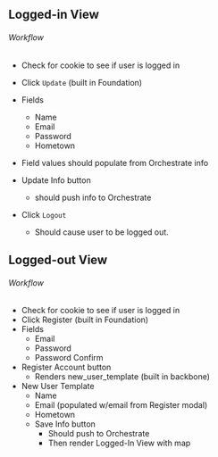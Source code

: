 ## Logged-in View
###### Workflow
* Check for cookie to see if user is logged in
* Click `Update` (built in Foundation)
* Fields
	* Name
	* Email
	* Password
	* Hometown
* Field values should populate from Orchestrate info
* Update Info button
	* should push info to Orchestrate

* Click `Logout`
	* Should cause user to be logged out.

## Logged-out View
###### Workflow
* Check for cookie to see if user is logged in
* Click Register (built in Foundation)
* Fields
	* Email
	* Password
	* Password Confirm
* Register Account button
	* Renders new_user_template (built in backbone)
* New User Template
	* Name
	* Email (populated w/email from Register modal)
	* Hometown
	* Save Info button 
		* Should push to Orchestrate
		* Then render Logged-In View with map
